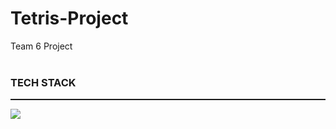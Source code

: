 # Tetris-Project
Team 6 Project
<br/><br/>

<h3>TECH STACK</h3>
<hr style="height:0.15em !important;" />
<img src="https://img.shields.io/badge/파이썬-3776AB?style=flat-square&logo=Python&logoColor=white"/>

